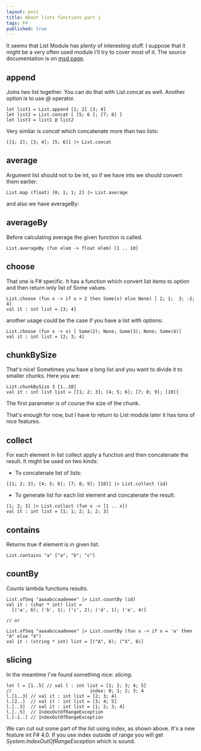 ```yaml
---
layout: post
title: About lists functions part 1
tags: F#
published: true
---
```


It seems that List Module has plenty of interesting stuff. I suppose that it might be a very often used module I'll try to cover most of it.<!-- more -->
The source documentation is on [msd page](https://msdn.microsoft.com/visualfsharpdocs/conceptual/collections.list-module-%5bfsharp%5d).

append
------ 

Joins two list together. You can do that with List.concat as well. Another option is to use *@* operator.

```F#
let list1 = List.append [1; 2] [3; 4]
let list2 = List.concat [ [5; 6 ]; [7; 8] ]
let list3 = list1 @ list2
```

Very similar is *concat* which concatenate more than two lists:

```F#
[[1; 2]; [3; 4]; [5; 6]] |> List.concat
```

average
------

Argument list should not to be int, so if we have ints we should convert them earlier.

```F#
List.map (float) [0; 1; 1; 2] |> List.average
```

and also we have averageBy:

averageBy
-------

Before calculating average the given function is called.

```F#
List.averageBy (fun elem -> float elem) [1 .. 10]
```

choose
-----

That one is F# specific. It has a function which convert list items to option and then return only list of Some values.

```F#
List.choose (fun x -> if x > 2 then Some(x) else None) [ 2; 1;  3; -2; 4]
val it : int list = [3; 4]
```

another usage could be the case if you have a list with options:

```F#
List.choose (fun x -> x) [ Some(2); None; Some(3); None; Some(4)]
val it : int list = [2; 3; 4]
```

chunkBySize
------------

That's nice! Sometimes you have a long list and you want to divide it to smaller chunks. Here you are:

```F#
List.chunkBySize 3 [1..10]
val it : int list list = [[1; 2; 3]; [4; 5; 6]; [7; 8; 9]; [10]]
```

The first parameter is of course the size of the chunk.

That's enough for now, but I have to return to List module later it has tons of nice features.

collect
-------

For each element in list collect apply a function and then concatenate the result. It might be used on two kinds:

* To concatenate list of lists:

```F#
[[1; 2; 3]; [4; 5; 6]; [7; 8; 9]; [10]] |> List.collect (id)
```

* To generate list for each list element and concatenate the result:

```F#
[1; 2; 3] |> List.collect (fun x -> [1 .. x])
val it : int list = [1; 1; 2; 1; 2; 3]
```

contains
--------

Returns true if element is in given list.

```F#
List.contains "a" ["a"; "b"; "c"]
```

countBy
--------

Counts lambda functions results.

```F#
List.ofSeq "aaaabccaadeeee" |> List.countBy (id)
val it : (char * int) list =
  [('a', 6); ('b', 1); ('c', 2); ('d', 1); ('e', 4)]

// or

List.ofSeq "aaaabccaadeeee" |> List.countBy (fun x -> if x = 'a' then "A" else "X")
val it : (string * int) list = [("A", 6); ("X", 8)]
```

slicing
--------

In the meantime I've found something nice: _slicing_.

```F#
let l = [1..5] // val l : int list = [1; 2; 3; 4; 5]
//                             index: 0; 1; 2; 3; 4
l.[1..3] // val it : int list = [2; 3; 4]
l.[2..]  // val it : int list = [3; 4; 5]
l.[..3]  // val it : int list = [1; 2; 3; 4]
l.[..5]  // IndexOutOfRangeException
l.[-1..] // IndexOutOfRangeException
```

We can cut out some part of the list using index, as shown above. It's a new feature int F# 4.0.
If you use index outside of range you will get _System.IndexOutOfRangeException_ which is sound.